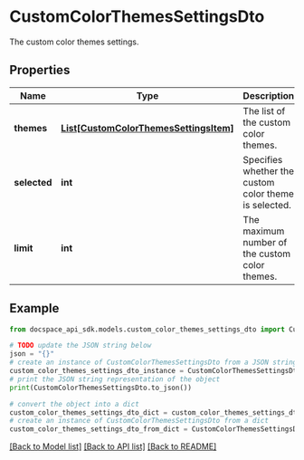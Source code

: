 # CustomColorThemesSettingsDto
The custom color themes settings.

## Properties

Name | Type | Description | Notes
------------ | ------------- | ------------- | -------------
**themes** | [**List[CustomColorThemesSettingsItem]**](CustomColorThemesSettingsItem.md) | The list of the custom color themes. | [optional] 
**selected** | **int** | Specifies whether the custom color theme is selected. | [optional] 
**limit** | **int** | The maximum number of the custom color themes. | [optional] 

## Example

```python
from docspace_api_sdk.models.custom_color_themes_settings_dto import CustomColorThemesSettingsDto

# TODO update the JSON string below
json = "{}"
# create an instance of CustomColorThemesSettingsDto from a JSON string
custom_color_themes_settings_dto_instance = CustomColorThemesSettingsDto.from_json(json)
# print the JSON string representation of the object
print(CustomColorThemesSettingsDto.to_json())

# convert the object into a dict
custom_color_themes_settings_dto_dict = custom_color_themes_settings_dto_instance.to_dict()
# create an instance of CustomColorThemesSettingsDto from a dict
custom_color_themes_settings_dto_from_dict = CustomColorThemesSettingsDto.from_dict(custom_color_themes_settings_dto_dict)
```
[[Back to Model list]](../README.md#documentation-for-models) [[Back to API list]](../README.md#documentation-for-api-endpoints) [[Back to README]](../README.md)


